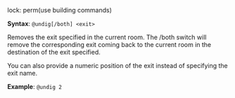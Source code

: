 lock: perm(use building commands)

**Syntax**: `@undig[/both] <exit>`

Removes the exit specified in the current room. The /both switch will remove the corresponding exit coming back to the current room in the destination of the exit specified.

You can also provide a numeric position of the exit instead of specifying the exit name.

**Example**: `@undig 2`